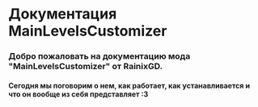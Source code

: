 # Документация MainLevelsCustomizer
### Добро пожаловать на документацию мода "MainLevelsCustomizer" от RainixGD.
#### Сегодня мы поговорим о нем, как работает, как устанавливается и что он вообще из себя представляет :3
